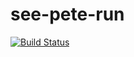 # see-pete-run

[![Build Status](https://travis-ci.com/plamoni/see-pete-run.svg?branch=master)](https://travis-ci.com/plamoni/see-pete-run)